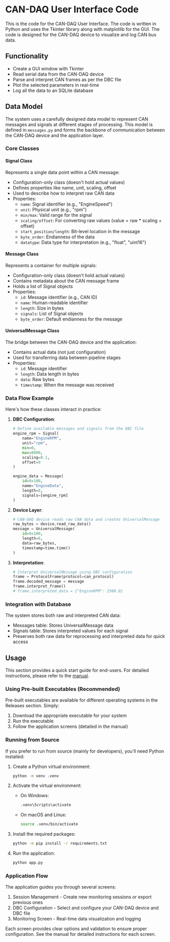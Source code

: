 # CAN-DAQ User Interface Code
This is the code for the CAN-DAQ User Interface. The code is written in Python and uses the Tkinter library along with matplotlib for the GUI. The code is designed for the CAN-DAQ device to visualize and log CAN bus data.

## Functionality
- Create a GUI window with Tkinter
- Read serial data from the CAN-DAQ device
- Parse and interpret CAN frames as per the DBC file
- Plot the selected parameters in real-time
- Log all the data to an SQLite database

## Data Model

The system uses a carefully designed data model to represent CAN messages and signals at different stages of processing. This model is defined in `messages.py` and forms the backbone of communication between the CAN-DAQ device and the application layer.

### Core Classes

#### Signal Class
Represents a single data point within a CAN message:
- Configuration-only class (doesn't hold actual values)
- Defines properties like name, unit, scaling, offset
- Used to describe how to interpret raw CAN data
- Properties:
  - `name`: Signal identifier (e.g., "EngineSpeed")
  - `unit`: Physical unit (e.g., "rpm")
  - `min/max`: Valid range for the signal
  - `scaling/offset`: For converting raw values (value = raw * scaling + offset)
  - `start_position/length`: Bit-level location in the message
  - `byte_order`: Endianness of the data
  - `datatype`: Data type for interpretation (e.g., "float", "uint16")

#### Message Class
Represents a container for multiple signals:
- Configuration-only class (doesn't hold actual values)
- Contains metadata about the CAN message frame
- Holds a list of Signal objects
- Properties:
  - `id`: Message identifier (e.g., CAN ID)
  - `name`: Human-readable identifier
  - `length`: Size in bytes
  - `signals`: List of Signal objects
  - `byte_order`: Default endianness for the message

#### UniversalMessage Class
The bridge between the CAN-DAQ device and the application:
- Contains actual data (not just configuration)
- Used for transferring data between pipeline stages
- Properties:
  - `id`: Message identifier
  - `length`: Data length in bytes
  - `data`: Raw bytes
  - `timestamp`: When the message was received

### Data Flow Example

Here's how these classes interact in practice:

1. **DBC Configuration**:
   ```python
   # Define available messages and signals from the DBC file
   engine_rpm = Signal(
       name="EngineRPM",
       unit="rpm",
       min=0,
       max=8000,
       scaling=0.1,
       offset=0
   )
   
   engine_data = Message(
       id=0x100,
       name="EngineData",
       length=8,
       signals=[engine_rpm]
   )
   ```

2. **Device Layer**:
   ```python
   # CAN-DAQ device reads raw CAN data and creates UniversalMessage
   raw_bytes = device.read_raw_data()
   message = UniversalMessage(
       id=0x100,
       length=8,
       data=raw_bytes,
       timestamp=time.time()
   )
   ```

3. **Interpretation**:
   ```python
   # Interpret UniversalMessage using DBC configuration
   frame = ProtocolFrame(protocol=can_protocol)
   frame.decoded_message = message
   frame.interpret_frame()
   # frame.interpreted_data = {"EngineRPM": 2500.0}
   ```

### Integration with Database

The system stores both raw and interpreted CAN data:
- Messages table: Stores UniversalMessage data
- Signals table: Stores interpreted values for each signal
- Preserves both raw data for reprocessing and interpreted data for quick access

## Usage

This section provides a quick start guide for end-users. For detailed instructions, please refer to the [manual](/docs/manual/manual.md).

### Using Pre-built Executables (Recommended)

Pre-built executables are available for different operating systems in the Releases section. Simply:
1. Download the appropriate executable for your system
2. Run the executable
3. Follow the application screens (detailed in the manual)

### Running from Source

If you prefer to run from source (mainly for developers), you'll need Python installed:

1.  Create a Python virtual environment:

    ```bash
    python -m venv .venv
    ```

1.  Activate the virtual environment:

    - On Windows:

        ```bash
        .venv\Scripts\activate
        ```

    - On macOS and Linux:

        ```bash
        source .venv/bin/activate
        ```

1.  Install the required packages:

    ```bash
    python -m pip install -r requirements.txt
    ```

1.  Run the application:

    ```bash
    python app.py
    ```

### Application Flow

The application guides you through several screens:

1. Session Management - Create new monitoring sessions or export previous ones
2. DBC Configuration - Select and configure your CAN-DAQ device and DBC file
3. Monitoring Screen - Real-time data visualization and logging

Each screen provides clear options and validation to ensure proper configuration. See the manual for detailed instructions for each screen.
